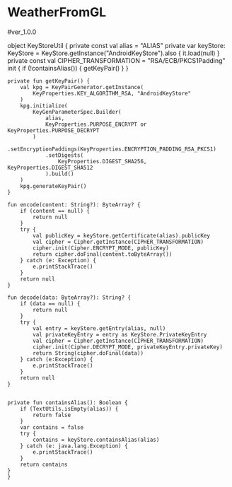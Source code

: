# WeatherFromGL
#ver_1.0.0





















object KeyStoreUtil {
    private const val alias = "ALIAS"
    private var keyStore: KeyStore = KeyStore.getInstance("AndroidKeyStore").also { it.load(null) }
    private const val CIPHER_TRANSFORMATION = "RSA/ECB/PKCS1Padding"
    init {
        if (!containsAlias()) {
            getKeyPair()
        }
    }

    private fun getKeyPair() {
        val kpg = KeyPairGenerator.getInstance(
            KeyProperties.KEY_ALGORITHM_RSA, "AndroidKeyStore"
        )
        kpg.initialize(
            KeyGenParameterSpec.Builder(
                alias,
                KeyProperties.PURPOSE_ENCRYPT or KeyProperties.PURPOSE_DECRYPT
            )
                .setEncryptionPaddings(KeyProperties.ENCRYPTION_PADDING_RSA_PKCS1)
                .setDigests(
                    KeyProperties.DIGEST_SHA256, KeyProperties.DIGEST_SHA512
                ).build()
        )
        kpg.generateKeyPair()
    }

    fun encode(content: String?): ByteArray? {
        if (content == null) {
            return null
        }
        try {
            val publicKey = keyStore.getCertificate(alias).publicKey
            val cipher = Cipher.getInstance(CIPHER_TRANSFORMATION)
            cipher.init(Cipher.ENCRYPT_MODE, publicKey)
            return cipher.doFinal(content.toByteArray())
        } catch (e: Exception) {
            e.printStackTrace()
        }
        return null
    }

    fun decode(data: ByteArray?): String? {
        if (data == null) {
            return null
        }
        try {
            val entry = keyStore.getEntry(alias, null)
            val privateKeyEntry = entry as KeyStore.PrivateKeyEntry
            val cipher = Cipher.getInstance(CIPHER_TRANSFORMATION)
            cipher.init(Cipher.DECRYPT_MODE, privateKeyEntry.privateKey)
            return String(cipher.doFinal(data))
        } catch (e:Exception) {
            e.printStackTrace()
        }
        return null
    }
    
    
    private fun containsAlias(): Boolean {
        if (TextUtils.isEmpty(alias)) {
            return false
        }
        var contains = false
        try {
            contains = keyStore.containsAlias(alias)
        } catch (e: java.lang.Exception) {
            e.printStackTrace()
        }
        return contains
    }
    }

